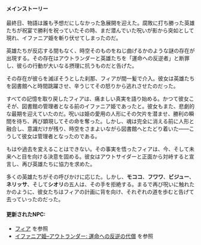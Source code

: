 <!-- title: 伝承まとめ -->
<!-- status: なし -->

#### メインストーリー

最終日、物語は誰も予想だにしなかった急展開を迎えた。腐敗に打ち勝った英雄たちが祝宴で勝利を祝っていたその時、まだ潜んでいた呪いが影から突如として現れ、イファニア姫を斬り伏せてしまったのだ。

英雄たちが反応する間もなく、時空そのものをねじ曲げるかのような謎の存在が出現する。その存在はアウトランダーと英雄たちを「運命への反逆者」と断罪し、彼らの行動が大いなる摂理に抗うものだと告げた。

その存在が彼らを滅ぼそうとした刹那、フィアが間一髪で介入。彼女は英雄たちを図書館へと時間跳躍させ、辛うじてその怒りから逃れさせたのだった。

すべての記憶を取り戻したフィアは、痛ましい真実を語り始める。かつて彼女こそが、図書館の管理者となる前のイファニア姫であったと。彼女もまた、悲劇的な最期を迎えていたのだ。呪いは姫の愛用の人形にその欠片を潜ませ、勝利の瞬間を待ち、再び顕現してその命を奪った。しかし、魂は完全に消える前に人形と融合し、意識だけが残り、時空をさまよいながら図書館へとたどり着いた――こうして彼女は管理者となったのである。

もはや過去を変えることはできない。その事実を悟ったフィアは、今、そして未来へと目を向ける決意を固める。彼女はアウトサイダーと正面から対峙すると宣言し、再び英雄たちに協力を求めた。

多くの英雄たちがその呼びかけに応じた。しかし、**モココ**、**フワワ**、**ビジュー**、**ネリッサ**、そして**シオリ**の五人は、その手を拒絶する。まるで再び呪いに触れたかのように、彼女たちはフィアの計画に背を向け、それぞれの道を歩むと告げて去っていったのだった。

#### 更新されたNPC:

- [フィア](#node:fia) を参照
- [イファニア姫–アウトランダー: 運命への反逆の代償](#edge:iphania-outlander) を参照

